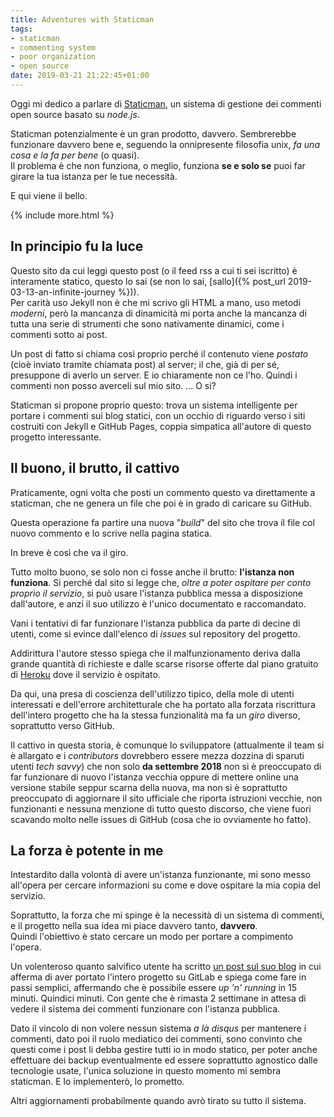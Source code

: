 ```yaml
---
title: Adventures with Staticman
tags:
- staticman
- commenting system
- poor organization
- open source
date: 2019-03-21 21:22:45+01:00
---
```


Oggi mi dedico a parlare di [Staticman](https://staticman.net), un sistema di gestione dei commenti open source basato su _node.js_.

Staticman potenzialmente è un gran prodotto, davvero. Sembrerebbe funzionare davvero bene e, seguendo la onnipresente filosofia unix, _fa una cosa e la fa per bene_ (o quasi).  
Il problema è che non funziona, o meglio, funziona **se e solo se** puoi far girare la tua istanza per le tue necessità.

E qui viene il bello.

{% include more.html %}

## In principio fu la luce

Questo sito da cui leggi questo post (o il feed rss a cui ti sei iscritto) è interamente statico, questo lo sai (se non lo sai, [sallo]({% post_url 2019-03-13-an-infinite-journey %})).  
Per carità uso Jekyll non è che mi scrivo gli HTML a mano, uso metodi _moderni_, però la mancanza di dinamicità mi porta anche la mancanza di tutta una serie di strumenti che sono nativamente dinamici, come i commenti sotto ai post.

Un post di fatto si chiama così proprio perché il contenuto viene _postato_ (cioè inviato tramite chiamata post) al server; il che, già di per sé, presuppone di averlo un server. E io chiaramente non ce l'ho. Quindi i commenti non posso averceli sul mio sito. ... O si?

Staticman si propone proprio questo: trova un sistema intelligente per portare i commenti sui blog statici, con un occhio di riguardo verso i siti costruiti con Jekyll e GitHub Pages, coppia simpatica all'autore di questo progetto interessante.

## Il buono, il brutto, il cattivo

Praticamente, ogni volta che posti un commento questo va direttamente a staticman, che ne genera un file che poi è in grado di caricare su GitHub.

Questa operazione fa partire una nuova "_build_" del sito che trova il file col nuovo commento e lo scrive nella pagina statica.

In breve è così che va il giro.

Tutto molto buono, se solo non ci fosse anche il brutto: **l'istanza non funziona**. Si perché dal sito si legge che, _oltre a poter ospitare per conto proprio il servizio_, si può usare l'istanza pubblica messa a disposizione dall'autore, e anzi il suo utilizzo è l'unico documentato e raccomandato.

Vani i tentativi di far funzionare l'istanza pubblica da parte di decine di utenti, come si evince dall'elenco di _issues_ sul repository del progetto.

Addirittura l'autore stesso spiega che il malfunzionamento deriva dalla grande quantità di richieste e dalle scarse risorse offerte dal piano gratuito di [Heroku](https://heroku.com) dove il servizio è ospitato.

Da qui, una presa di coscienza dell'utilizzo tipico, della mole di utenti interessati e dell'errore architetturale che ha portato alla forzata riscrittura dell'intero progetto che ha la stessa funzionalità ma fa un _giro_ diverso, soprattutto verso GitHub.

Il cattivo in questa storia, è comunque lo sviluppatore (attualmente il team si è allargato e i _contributors_ dovrebbero essere mezza dozzina di sparuti utenti _tech savvy_) che non solo **da settembre 2018** non si è preoccupato di far funzionare di nuovo l'istanza vecchia oppure di mettere online una versione stabile seppur scarna della nuova, ma non si è soprattutto preoccupato di aggiornare il sito ufficiale che riporta istruzioni vecchie, non funzionanti e nessuna menzione di tutto questo discorso, che viene fuori scavando molto nelle issues di GitHub (cosa che io ovviamente ho fatto).

## La forza è potente in me

Intestardito dalla volontà di avere un'istanza funzionante, mi sono messo all'opera per cercare informazioni su come e dove ospitare la mia copia del servizio.

Soprattutto, la forza che mi spinge è la necessità di un sistema di commenti, e il progetto nella sua idea mi piace davvero tanto, **davvero**.  
Quindi l'obiettivo è stato cercare un modo per portare a compimento l'opera.

Un volenteroso quanto salvifico utente ha scritto [un post sul suo blog](https://vincenttam.gitlab.io/post/2018-09-16-staticman-powered-gitlab-pages/2/) in cui afferma di aver portato l'intero progetto su GitLab e spiega come fare in passi semplici, affermando che è possibile essere _up 'n' running_ in 15 minuti. Quindici minuti. Con gente che è rimasta 2 settimane in attesa di vedere il sistema dei commenti funzionare con l'istanza pubblica.

Dato il vincolo di non volere nessun sistema _a là disqus_ per mantenere i commenti, dato poi il ruolo mediatico dei commenti, sono convinto che questi come i post li debba gestire tutti io in modo statico, per poter anche effettuare dei backup eventualmente ed essere soprattutto agnostico dalle tecnologie usate, l'unica soluzione in questo momento mi sembra staticman. E lo implementerò, lo prometto.

Altri aggiornamenti probabilmente quando avrò tirato su tutto il sistema.
